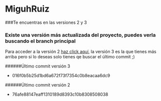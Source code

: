 MiguhRuiz
=========

###Te encuentras en las versiones 2 y 3 
### Existe una versión más actualizada del proyecto, puedes verla buscando el branch principal

Para acceder a la versión 2 [haz click aquí](https://github.com/Galaxy42/MiguhRuiz/commit/76afe88147eaff1310189d8393c10b8308508038), la versión 3 es la que tienes más arriba pero si lo deseas solo tienes qe buscar el último commit ;)


######Último commit versión 3
- 016f0b5b25d1bd6a672f73f7354c0b8eacaa6dc9

######Último commit versión 2
- 76afe88147eaff1310189d8393c10b8308508038
